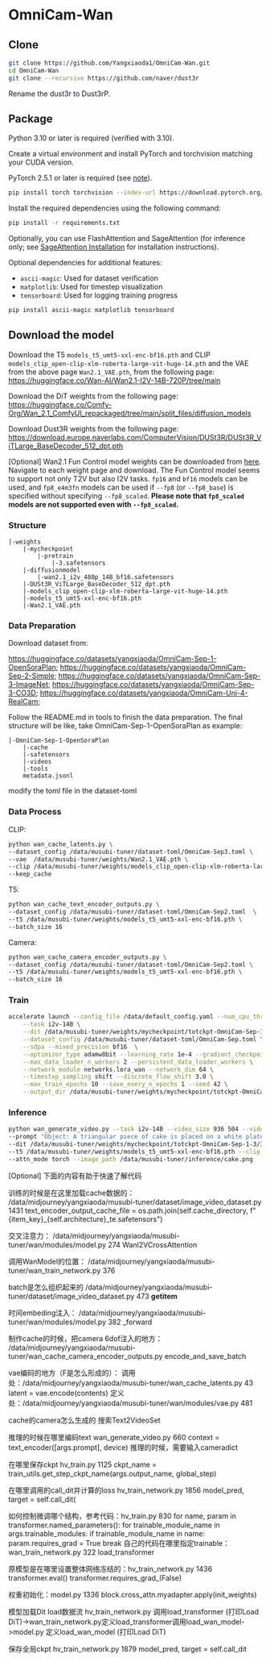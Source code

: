 # OmniCam-Wan

## Clone

```bash
git clone https://github.com/Yangxiaoda1/OmniCam-Wan.git
cd OmniCam-Wan
git clone --recursive https://github.com/naver/dust3r
```
Rename the dust3r to Dust3rP.
## Package

Python 3.10 or later is required (verified with 3.10).

Create a virtual environment and install PyTorch and torchvision matching your CUDA version. 

PyTorch 2.5.1 or later is required (see [note](#PyTorch-version)).

```bash
pip install torch torchvision --index-url https://download.pytorch.org/whl/cu124
```

Install the required dependencies using the following command:

```bash
pip install -r requirements.txt
```

Optionally, you can use FlashAttention and SageAttention (for inference only; see [SageAttention Installation](#sageattention-installation) for installation instructions).

Optional dependencies for additional features:
- `ascii-magic`: Used for dataset verification
- `matplotlib`: Used for timestep visualization
- `tensorboard`: Used for logging training progress

```bash
pip install ascii-magic matplotlib tensorboard
```

## Download the model

Download the T5 `models_t5_umt5-xxl-enc-bf16.pth` and CLIP `models_clip_open-clip-xlm-roberta-large-vit-huge-14.pth` and the VAE from the above page `Wan2.1_VAE.pth`, from the following page: https://huggingface.co/Wan-AI/Wan2.1-I2V-14B-720P/tree/main

Download the DiT weights from the following page: https://huggingface.co/Comfy-Org/Wan_2.1_ComfyUI_repackaged/tree/main/split_files/diffusion_models

Download Dust3R weights from the following page: https://download.europe.naverlabs.com/ComputerVision/DUSt3R/DUSt3R_ViTLarge_BaseDecoder_512_dpt.pth

[Optional] Wan2.1 Fun Control model weights can be downloaded from [here](https://huggingface.co/alibaba-pai/Wan2.1-Fun-14B-Control). Navigate to each weight page and download. The Fun Control model seems to support not only T2V but also I2V tasks. `fp16` and `bf16` models can be used, and `fp8_e4m3fn` models can be used if `--fp8` (or `--fp8_base`) is specified without specifying `--fp8_scaled`. **Please note that `fp8_scaled` models are not supported even with `--fp8_scaled`.**

### Structure

    |-weights
        |-mycheckpoint
            |-pretrain
                |-3.safetensors
        |-diffusionmodel
            |-wan2.1_i2v_480p_14B_bf16.safetensors
        |-DUSt3R_ViTLarge_BaseDecoder_512_dpt.pth
        |-models_clip_open-clip-xlm-roberta-large-vit-huge-14.pth
        |-models_t5_umt5-xxl-enc-bf16.pth
        |-Wan2.1_VAE.pth

### Data Preparation
Download dataset from:

https://huggingface.co/datasets/yangxiaoda/OmniCam-Sep-1-OpenSoraPlan; https://huggingface.co/datasets/yangxiaoda/OmniCam-Sep-2-Simple; https://huggingface.co/datasets/yangxiaoda/OmniCam-Sep-3-ImageNet; https://huggingface.co/datasets/yangxiaoda/OmniCam-Sep-3-CO3D; https://huggingface.co/datasets/yangxiaoda/OmniCam-Uni-4-RealCam;

Follow the README.md in tools to finish the data preparation. The final structure will be like, take OmniCam-Sep-1-OpenSoraPlan as example:

    |-OmniCam-Sep-1-OpenSoraPlan
        |-cache
        |-safetensors
        |-videos
        |-tools
        metadata.jsonl

modify the toml file in the dataset-toml

### Data Process
CLIP:
```bash
python wan_cache_latents.py \
--dataset_config /data/musubi-tuner/dataset-toml/OmniCam-Sep3.toml \
--vae  /data/musubi-tuner/weights/Wan2.1_VAE.pth \
--clip /data/musubi-tuner/weights/models_clip_open-clip-xlm-roberta-large-vit-huge-14.pth \
--keep_cache
```
T5:
```bash
python wan_cache_text_encoder_outputs.py \
--dataset_config /data/musubi-tuner/dataset-toml/OmniCam-Sep2.toml  \
--t5 /data/musubi-tuner/weights/models_t5_umt5-xxl-enc-bf16.pth \
--batch_size 16
```
Camera:
```bash
python wan_cache_camera_encoder_outputs.py \
--dataset_config /data/musubi-tuner/dataset-toml/OmniCam-Sep2.toml \
--t5 /data/musubi-tuner/weights/models_t5_umt5-xxl-enc-bf16.pth \
--batch_size 16
```

### Train

```bash
accelerate launch --config_file /data/default_config.yaml --num_cpu_threads_per_process 1 --mixed_precision bf16 wan_train_network.py \
    --task i2v-14B \
    --dit /data/musubi-tuner/weights/mycheckpoint/totckpt-OmniCam-Sep-1-3/3.safetensors \
    --dataset_config /data/musubi-tuner/dataset-toml/OmniCam-Sep.toml \
    --sdpa --mixed_precision bf16  \
    --optimizer_type adamw8bit --learning_rate 1e-4 --gradient_checkpointing \
    --max_data_loader_n_workers 2 --persistent_data_loader_workers \
    --network_module networks.lora_wan --network_dim 64 \
    --timestep_sampling shift --discrete_flow_shift 3.0 \
    --max_train_epochs 10 --save_every_n_epochs 1 --seed 42 \
    --output_dir /data/musubi-tuner/weights/mycheckpoint/totckpt-OmniCam-Sep-4- --output_name lora
```

### Inference
```bash
python wan_generate_video.py --task i2v-14B --video_size 936 504 --video_length 81 --infer_steps 20 \
--prompt "Object: A triangular piece of cake is placed on a white plate, and the white plate is on a black plate. ; Camera: <starttime>1</starttime> <endtime>2</endtime> <speed>high</speed> <direction>forward</direction> <rotate>stay</rotate> <sep> <starttime>2</starttime> <endtime>3</endtime> <speed>low</speed> <direction>right</direction> <rotate>stay</rotate> <sep> <starttime>3</starttime> <endtime>4</endtime> <speed>high</speed> <direction>leftdown30</direction> <rotate>stay</rotate> <sep>" --save_path /data/musubi-tuner/inference/lora_text/co3d36.mp4 --output_type both \
--dit /data/musubi-tuner/weights/mycheckpoint/totckpt-OmniCam-Sep-1-3/3.safetensors --vae /data/musubi-tuner/weights/Wan2.1_VAE.pth \
--t5 /data/musubi-tuner/weights/models_t5_umt5-xxl-enc-bf16.pth --clip /data/musubi-tuner/weights/models_clip_open-clip-xlm-roberta-large-vit-huge-14.pth \
--attn_mode torch --image_path /data/musubi-tuner/inference/cake.png
```

[Optional] 下面的内容有助于快速了解代码

训练的时候是在这里加载cache数据的：
/data/midjourney/yangxiaoda/musubi-tuner/dataset/image_video_dataset.py 1431
text_encoder_output_cache_file = os.path.join(self.cache_directory, f"{item_key}_{self.architecture}_te.safetensors")

交叉注意力：
/data/midjourney/yangxiaoda/musubi-tuner/wan/modules/model.py 274
WanI2VCrossAttention

调用WanModel的位置：
/data/midjourney/yangxiaoda/musubi-tuner/wan_train_network.py 376

batch是怎么组织起来的
/data/midjourney/yangxiaoda/musubi-tuner/dataset/image_video_dataset.py 473
__getitem__

时间embeding注入：
/data/midjourney/yangxiaoda/musubi-tuner/wan/modules/model.py 382
_forward

制作cache的时候，把camera 6dof注入的地方：
/data/midjourney/yangxiaoda/musubi-tuner/wan_cache_camera_encoder_outputs.py
encode_and_save_batch

vae编码的地方（F是怎么形成的）：
调用处：/data/midjourney/yangxiaoda/musubi-tuner/wan_cache_latents.py 43
latent = vae.encode(contents)
定义处：/data/midjourney/yangxiaoda/musubi-tuner/wan/modules/vae.py 481

cache的camera怎么生成的
搜索Text2VideoSet

推理的时候在哪里编码text wan_generate_video.py 660
context = text_encoder([args.prompt], device)
推理的时候，需要输入cameradict

在哪里保存ckpt hv_train.py 1125
ckpt_name = train_utils.get_step_ckpt_name(args.output_name, global_step)

在哪里调用的call_dit并计算的loss hv_train_network.py 1856
model_pred, target = self.call_dit(

如何控制微调哪个结构，参考代码：hv_train.py 830
for name, param in transformer.named_parameters():
            for trainable_module_name in args.trainable_modules:
                if trainable_module_name in name:
                    param.requires_grad = True
                    break
自己的代码在哪里指定trainable：wan_train_network.py 322
load_transformer

原模型是在哪里设置整体网络冻结的：hv_train_network.py 1436
transformer.eval()
transformer.requires_grad_(False)

权重初始化：model.py 1336
block.cross_attn.myadapter.apply(init_weights)

模型加载Dit load数据流
hv_train_network.py 调用load_transformer (打印Load DiT)->wan_train_network.py定义load_transformer调用load_wan_model->model.py 定义load_wan_model (打印Load DiT)

保存全局ckpt hv_train_network.py 1879
model_pred, target = self.call_dit
